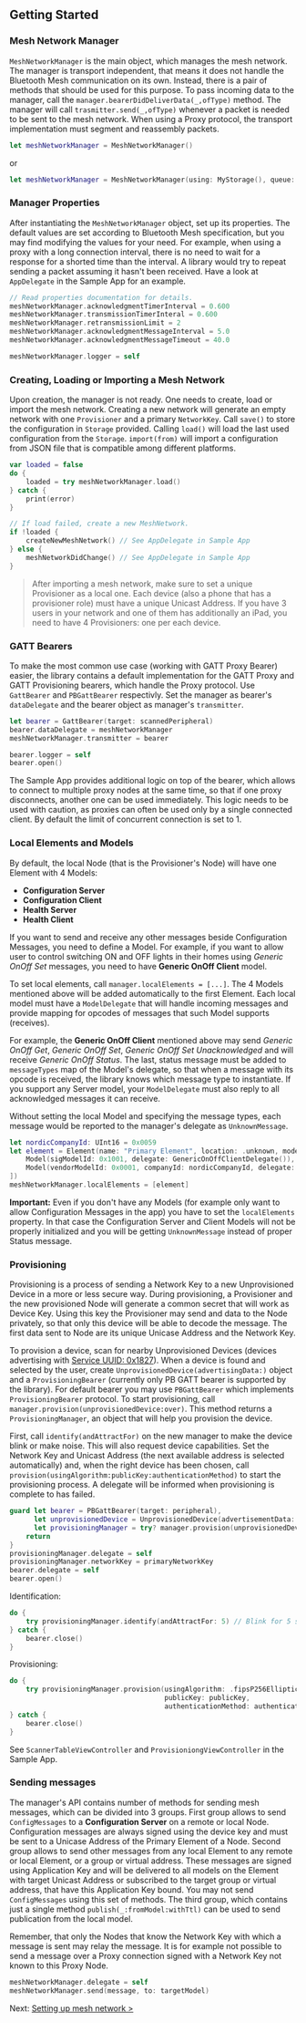 ## Getting Started

### Mesh Network Manager

`MeshNetworkManager` is the main object, which manages the mesh network. The manager is transport independent, that means it does not handle the Bluetooth Mesh communication on its own. Instead, there is a pair of methods that should be used for this purpose. To pass incoming data to the manager, call the `manager.bearerDidDeliverData(_,ofType)` method. The manager will call `trasmitter.send(_,ofType)` whenever a packet is needed to be sent to the mesh network. When using a Proxy protocol, the transport implementation must segment and reassembly packets.

```swift
let meshNetworkManager = MeshNetworkManager()
```
or
```swift
let meshNetworkManager = MeshNetworkManager(using: MyStorage(), queue: DispatchQueue.someQueue, delegateQueue: DispatchQueue.main)
```

### Manager Properties

After instantiating the `MeshNetworkManager` object, set up its properties.
The default values are set according to Bluetooth Mesh specification, but you may find modifying the values for your need. For example, when using a proxy with a long connection interval, there is no need to wait for a response for a shorted time than the interval. A library would try to repeat sending a packet assuming it hasn't been received. Have a look at `AppDelegate` in the Sample App for an example.

```swift
// Read properties documentation for details.
meshNetworkManager.acknowledgmentTimerInterval = 0.600
meshNetworkManager.transmissionTimerInteral = 0.600
meshNetworkManager.retransmissionLimit = 2
meshNetworkManager.acknowledgmentMessageInterval = 5.0
meshNetworkManager.acknowledgmentMessageTimeout = 40.0

meshNetworkManager.logger = self
```

### Creating, Loading or Importing a Mesh Network

Upon creation, the manager is not ready. One needs to create, load or import the mesh network. Creating a new network will generate an empty network with one `Provisioner` and a primary `NetworkKey`. Call `save()` to store the configuration in `Storage` provided. Calling `load()` will load the last used configuration from the `Storage`. `import(from)` will import a configuration from JSON file that is compatible among different platforms.

```swift
var loaded = false
do {
    loaded = try meshNetworkManager.load()
} catch {
    print(error)
}

// If load failed, create a new MeshNetwork.
if !loaded {
    createNewMeshNetwork() // See AppDelegate in Sample App
} else {
    meshNetworkDidChange() // See AppDelegate in Sample App
}
```

> After importing a mesh network, make sure to set a unique Provisioner as a local one. Each device (also a phone that has a provisioner role) must have a unique Unicast Address. If you have 3 users in your network and one of them has additionally an iPad, you need to have 4 Provisioners: one per each device.

### GATT Bearers

To make the most common use case (working with GATT Proxy Bearer) easier, the library contains a default implementation for the GATT Proxy and GATT Provisioning bearers, which handle the Proxy protocol. Use `GattBearer` and `PBGattBearer` respectivly. Set the manager as bearer's `dataDelegate` and the bearer object as manager's `transmitter`. 

```swift
let bearer = GattBearer(target: scannedPeripheral)
bearer.dataDelegate = meshNetworkManager
meshNetworkManager.transmitter = bearer

bearer.logger = self
bearer.open()
```

The Sample App provides additional logic on top of the bearer, which allows to connect to multiple proxy nodes at the same time, so that if one proxy disconnects, another one can be used immediately. This logic needs to be used with caution, as proxies can often be used only by a single connected client. By default the limit of concurrent connection is set to 1.

### Local Elements and Models

By default, the local Node (that is the Provisioner's Node) will have one Element with 4 Models:
* **Configuration Server**
* **Configuration Client**
* **Health Server**
* **Health Client**

If you want to send and receive any other messages beside Configuration Messages, you need to define a Model. For example, if you want to allow user to control switching ON and OFF lights in their homes using *Generic OnOff Set* messages, you need to have **Generic OnOff Client** model.

To set local elements, call `manager.localElements = [...]`. The 4 Models mentioned above will be added automatically to the first Element. Each local model must have a `ModelDelegate` that will handle incoming messages and provide mapping for opcodes of messages that such Model supports (receives).

For example, the **Generic OnOff Client** mentioned above may send *Generic OnOff Get*, *Generic OnOff Set*, *Generic OnOff Set Unacknowledged* and will receive *Generic OnOff Status*. The last, status message must be added to `messageTypes` map of the Model's delegate, so that when a message with its opcode is received, the library knows which message type to instantiate. If you support any Server model, your `ModelDelegate` must also reply to all acknowledged messages it can receive.

Without setting the local Model and specifying the message types, each message would be reported to the manager's delegate as `UnknownMessage`. 

```swift
let nordicCompanyId: UInt16 = 0x0059
let element = Element(name: "Primary Element", location: .unknown, models: [
    Model(sigModelId: 0x1001, delegate: GenericOnOffClientDelegate()),
    Model(vendorModelId: 0x0001, companyId: nordicCompanyId, delegate: SimpleOnOffDelegate())
])
meshNetworkManager.localElements = [element]
```

**Important:** Even if you don't have any Models (for example only want to allow Configuration Messages in the app) you have to set the `localElements` property. In that case the Configuration Server and Client Models will not be properly initialized and you will be getting `UnknownMessage` instead of proper Status message.

### Provisioning 

Provisioning is a process of sending a Network Key to a new Unprovisioned Device in a more or less secure way. During provisioning, a Provisioner and the new provisioned Node will generate a common secret that will work as Device Key. Using this key the Provisioner may send and data to the Node privately, so that only this device will be able to decode the message. The first data sent to Node are its unique Unicase Address and the Network Key.

To provision a device, scan for nearby Unprovisioned Devices (devices advertising with [Service UUID: 0x1827](https://www.bluetooth.com/specifications/gatt/services/)). When a device is found and selected by the user, create `UnprovisionedDevice(advertisingData:)` object and a `ProvisioningBearer` (currently only PB GATT bearer is supported by the library). For default bearer you may use `PBGattBearer` which implements `ProvisioningBearer` protocol. To start provisioning, call `manager.provision(unprovisionedDevice:over)`. This method returns a `ProvisioningManager`, an object that will help you provision the device.

First, call `identify(andAttractFor)` on the new manager to make the device blink or make noise. This will also request device capabilities. Set the Network Key and Unicast Address (the next available address is selected automatically) and, when the right device has been chosen, call `provision(usingAlgorithm:publicKey:authenticationMethod)` to start the provisioning process. A delegate will be informed when provisioning is complete to has failed.

```swift
guard let bearer = PBGattBearer(target: peripheral),
      let unprovisionedDevice = UnprovisionedDevice(advertisementData: advertisementData),
      let provisioningManager = try? manager.provision(unprovisionedDevice: unprovisionedDevice, over: bearer) else {
    return
}
provisioningManager.delegate = self
provisioningManager.networkKey = primaryNetworkKey
bearer.delegate = self
bearer.open()
```
Identification:
``` swift
do {
    try provisioningManager.identify(andAttractFor: 5) // Blink for 5 seconds
} catch {
    bearer.close()
}
```
Provisioning:
``` swift
do {
    try provisioningManager.provision(usingAlgorithm: .fipsP256EllipticCurve,
                                      publicKey: publicKey,
                                      authenticationMethod: authenticationMethod)
} catch {
    bearer.close()
}
```

See `ScannerTableViewController` and `ProvisioniongViewController` in the Sample App.

### Sending messages

The manager's API contains number of methods for sending mesh messages, which can be divided into 3 groups. First group allows to send `ConfigMessages` to a **Configuration Server** on a remote or local Node. Configuration messages are always signed using the device key and must be sent to a Unicase Address of the Primary Element of a Node. Second group allows to send other messages from any local Element to any remote or local Element, or a group or virtual address. These messages are signed using Application Key and will be delivered to all models on the Element with target Unicast Address or subscribed to the target group or virtual address, that have this Application Key bound. You may not send `ConfigMessages` using this set of methods. The third group, which contains just a single method `publish(_:fromModel:withTtl)` can be used to send publication from the local model.

Remember, that only the Nodes that know the Network Key with which a message is sent may relay the message. It is for example not possible to send a message over a Proxy connection signed with a Network Key not known to this Proxy Node.

```swift
meshNetworkManager.delegate = self
meshNetworkManager.send(message, to: targetModel)
```

Next: [Setting up mesh network >](SETTING_UP_NETWORK.md)